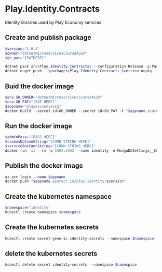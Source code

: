 # Play.Identity.Contracts
Identity libraries used by Play Economy services

## Create and publish package
```powershell
$version="1.0.4"
$owner="dotnetMicroservicesCourseASGX"
$gh_pat="[PATHERE]"

dotnet pack src\Play.Identity.Contracts\ --configuration Release -p:PackageVersion=$version -p:RepositoryUrl=https://github.com/$owner/Play.Identity -o ..\packages.
dotnet nuget push ..\packages\Play.Identity.Contracts.$version.nupkg --api-key $gh_pat --source "github"
```

## Buid the docker image
```powershell
$env:GH_OWNER="dotnetMicroservicesCourseASGX"
$env:GH_PAT="[PAT HERE]"
$appname="playeconomyaxsg"
docker build --secret id=GH_OWNER --secret id=GH_PAT -t "$appname.azurecr.io/play.identity:$version" .
```

## Run the docker image
```powershell
$adminPass="[PASS HERE]"
$cosmosDbConnString="[CONN STRING HERE]"
$serviceBusConnString="[CONN STRING HERE]"
docker run -it --rm -p 5002:5002 --name identity -e MongoDbSettings__ConnectionString=$cosmosDbConnString -e ServiceBusSettings__ConnectionString=$serviceBusConnString -e ServiceSettings__MessageBroker="SERVICEBUS" -e IdentitySettings__AdminUserPassword=$adminPass play.identity:$version
```

## Publish the docker image
```powershell
az acr login --name $appname
docker push "$appname.azurecr.io/play.identity:$version"
```
## Create the kubernetes namespace
```powershell
$namespace="identity"
kubectl create namespace $namespace
```

## Create the kubernetes secrets
```powershell
kubectl create secret generic identity-secrets --namespace $namespace --from-literal=cosmosdb-connectionstring=$cosmosDbConnString --from-literal=servicebus-connectionstring=$serviceBusConnString --from-literal=admin-user-password=$adminPass -n $namespace
```

## delete the kubernetes secrets
```powershell
kubectl delete secret identity-secrets --namespace $namespace
```
